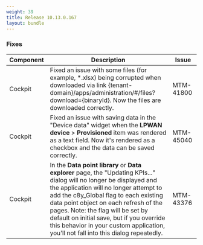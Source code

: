 ```yaml
---
weight: 39
title: Release 10.13.0.167
layout: bundle
---
```


<!--10.13.0.126-10.13.0.167-->

### Fixes

<div><table ><colgroup>
<col style="width: 15%;"><col style="width: 70%;"><col style="width: 15%;"></colgroup>
<thead><tr>
<th>
Component</th>
<th>
Description</th>
<th>
Issue</th>
</tr>
</thead><tbody>

<tr>
<td>
Cockpit</td>
<td> Fixed an issue with some files (for example, *.xlsx) being corrupted when downloaded via link {tenant-domain}/apps/administration/#/files?download={binaryId}. Now the files are downloaded correctly. </td>
<td>
MTM-41800</td>
</tr>

<tr>
<td>
Cockpit</td>
<td> Fixed an issue with saving data in the "Device data" widget when the <b>LPWAN device</b> > <b>Provisioned</b> item was rendered as a text field. Now it's rendered as a checkbox and the data can be saved correctly. </td>
<td>
MTM-45040</td>
</tr>

<tr>
<td>
Cockpit</td>
<td> In the <b>Data point library</b> or <b>Data explorer</b> page, the "Updating KPIs..." dialog will no longer be displayed and the application will no longer attempt to add the  c8y_Global flag to each existing data point object on each refresh of the pages. Note: the flag will be set by default on initial save, but if you override this behavior in your custom application, you'll not fall into this dialog repeatedly. </td>
<td>
MTM-43376</td>
</tr>

</tbody></table></div>
